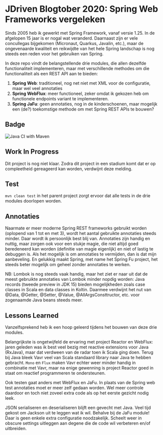 # JDriven Blogtober 2020: Spring Web Frameworks vergeleken

Sinds 2005 heb ik gewerkt met Spring Framework, vanaf versie 1.25. In de afgelopen 15 jaar is er nogal wat veranderd.
Daarnaast zijn er vele concullegas bijgekomen (Micronaut, Quarkus, Javalin, etc.), maar de ongevenaarde kwaliteit en
reikwijdte van het hele Spring landschap is nog steeds een reden voor het gebruiken van Spring.

In deze repo vindt de belangstellende drie modules, die allen dezelfde functionaliteit implementeren, maar met
verschillende methodes om die functionaliteit als een REST API aan te bieden:

1. **Spring Web**: traditioneel, nog net niet met XML voor de configuratie, maar wel veel annotaties
2. **Spring WebFlux**: meer functioneel, zeker omdat ik gekozen heb om functionele endpoints variant te implementeren.
3. **Spring JaFu**: geen annotaties, nog in de kinderschoenen, maar mogelijk een (de?) toekomstige methode om met Spring REST APIs
te bouwen?

## Badge

![Java CI with Maven](https://github.com/jvorhauer/spring-webs-blog/workflows/Clean%20Test/badge.svg)

## Work In Progress

Dit project is nog niet klaar. Zodra dit project in een stadium komt dat er op compleetheid gereageerd kan worden, verdwijnt deze melding.

## Test

```mvn clean test``` in het parent project zorgt ervoor dat alle tests in de drie modules doorlopen worden.

## Annotaties

Naarmate er meer moderne Spring REST frameworks gebruikt worden (oplopend van 1 tot en met 3), wordt het aantal gebruikte
annotaties steeds minder.
Daar wordt ik persoonlijk best blij van. Annotaties zijn handig en nuttig, maar zorgen ook voor een stukje magie, die niet altijd
goed beredeneerd kan worden (definitie van magie eigenlijk) en niet of lastig te debuggen is.
Als het mogelijk is om annotaties te vermijden, dan is dat mijn aanbeveling. En gelukkig maakt Spring, met name het Spring Fu project, het steeds beter mogelijk om geheel zonder annotaties te werken.

NB: Lombok is nog steeds vaak handig, maar het ziet er naar uit dat de meest gebruikte annotaties van Lombok minder nopdig worden: Java records (tweede preview in JDK 15) bieden mogelijkheden zoals case classes in Scala en data classes in Koltin. Daarmee verdwijnt het nut van @Data, @Getter, @Setter, @Value, @AllArgsConsttructor, etc. voor zogenaamde Java beans steeds meer.

## Lessons Learned

Vanzelfsprekend heb ik een hoop geleerd tijdens het bouwen van deze drie modules.

Belangrijkste is ongetwijfeld de ervaring met project Reactor en WebFlux: jaren geleden was ik best veel bezig met reactive extensions voor Java (RxJava), maar dat verdween van de radar toen ik Scala ging doen. Terug bij Java bleek Vavr veel van Scala standaard library naar Java te hebben gebracht. ```Mono``` en ```Flux``` maken Vavr echter weer minder handig in combinatie met Vavr, maar na enige gewenning is project Reactor goed in staat om reactief programmeren te ondersteunen.

Ook testen gaat anders met WebFlux en JaFu. In plaats van de Spring web test annotaties moet er meer zelf gedaan worden. Wel meer controle daardoor en toch niet zoveel extra code als op het eerste gezicht nodig leek.

JSON serialiseren en deserialiseren blijft een gevecht met Java. Veel tijd gekost om Jackson uit te leggen wat ik wil. Behalve bij de JaFu module! Daar is geen enkele extra configuratie noodzakelijk. Scheelt weer in obscure settings uitleggen aan degene die de code wil verbeteren en/of uitbreiden.
